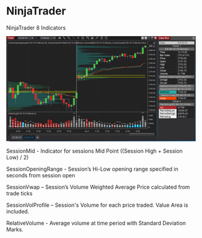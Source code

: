 # NinjaTrader
NinjaTrader 8 Indicators

![Customise Hi-Low Line Color and Width](img/mid_vp_vwap_or.png)

SessionMid - Indicator for sessions Mid Point ((Session High + Session Low) / 2)

SessionOpeningRange - Session’s Hi-Low opening range specified in seconds from session open

SessionVwap – Session’s Volume Weighted Average Price calculated from trade ticks

SessionVolProfile – Session's Volume for each price traded.  Value Area is included.

RelativeVolume - Average volume at time period with Standard Deviation Marks.
